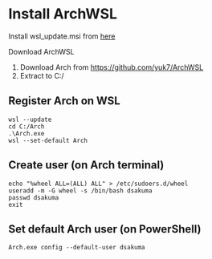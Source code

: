# Install ArchWSL

Install wsl_update.msi from [here](https://docs.microsoft.com/pt-br/windows/wsl/install-manual#step-4---download-the-linux-kernel-update-package)

Download ArchWSL

1. Download Arch from <https://github.com/yuk7/ArchWSL>
2. Extract to C:/

## Register Arch on WSL

```
wsl --update
cd C:/Arch
.\Arch.exe
wsl --set-default Arch
```

## Create user (on Arch terminal)

```
echo "%wheel ALL=(ALL) ALL" > /etc/sudoers.d/wheel
useradd -m -G wheel -s /bin/bash dsakuma
passwd dsakuma
exit
```

## Set default Arch user (on PowerShell)

```
Arch.exe config --default-user dsakuma
```
